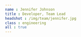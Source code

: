 ```yaml
---
name : Jennifer Johnson
title : Developer, Team Lead
headshot : /img/team/jennifer.jpg
class : engineering
all : true
---
```

